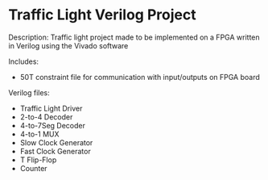 # Traffic Light Verilog Project

Description:
Traffic light project made to be implemented on a FPGA written in Verilog using the Vivado software

Includes:
* 50T constraint file for communication with input/outputs on FPGA board

Verilog files:
* Traffic Light Driver
* 2-to-4 Decoder
* 4-to-7Seg Decoder
* 4-to-1 MUX
* Slow Clock Generator
* Fast Clock Generator
* T Flip-Flop
* Counter
